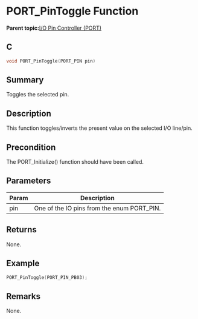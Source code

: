 # PORT\_PinToggle Function

**Parent topic:**[I/O Pin Controller \(PORT\)](GUID-7F443A35-9F1B-49DE-B591-83F974FA576B.md)

## C

```c
void PORT_PinToggle(PORT_PIN pin)
```

## Summary

Toggles the selected pin.

## Description

This function toggles/inverts the present value on the selected I/O line/pin.

## Precondition

The PORT\_Initialize\(\) function should have been called.

## Parameters

|Param|Description|
|-----|-----------|
|pin|One of the IO pins from the enum PORT\_PIN.|

## Returns

None.

## Example

```c
PORT_PinToggle(PORT_PIN_PB03);

```

## Remarks

None.

